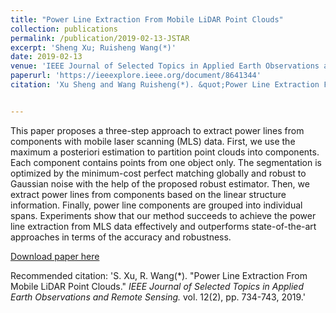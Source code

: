 ```yaml
---
title: "Power Line Extraction From Mobile LiDAR Point Clouds"
collection: publications
permalink: /publication/2019-02-13-JSTAR
excerpt: 'Sheng Xu; Ruisheng Wang(*)'
date: 2019-02-13
venue: 'IEEE Journal of Selected Topics in Applied Earth Observations and Remote Sensing'
paperurl: 'https://ieeexplore.ieee.org/document/8641344'
citation: 'Xu Sheng and Wang Ruisheng(*). &quot;Power Line Extraction From Mobile LiDAR Point Clouds.&quot; <i>IEEE Journal of Selected Topics in Applied Earth Observations and Remote Sensing.</i> vol. 12(2), pp. 734-743, 2019, doi: 10.1109/JSTARS.2019.2893967.'


---
```

This paper proposes a three-step approach to extract power lines from components with mobile laser scanning (MLS) data. First, we use the maximum a posteriori estimation to partition point clouds into components. Each component contains points from one object only. The segmentation is optimized by the minimum-cost perfect matching globally and robust to Gaussian noise with the help of the proposed robust estimator. Then, we extract power lines from components based on the linear structure information. Finally, power line components are grouped into individual spans. Experiments show that our method succeeds to achieve the power line extraction from MLS data effectively and outperforms state-of-the-art approaches in terms of the accuracy and robustness.

[Download paper here](http://lostagex.github.io/files/2019-02-13-JSTAR.pdf)

Recommended citation: 'S. Xu, R. Wang(*). &quot;Power Line Extraction From Mobile LiDAR Point Clouds.&quot; <i>IEEE Journal of Selected Topics in Applied Earth Observations and Remote Sensing.</i> vol. 12(2), pp. 734-743, 2019.'

